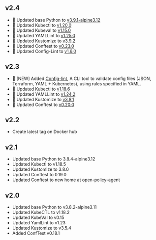 v2.4
----
* 📝 Updated base Python to [v3.9.1-alpine3.12](https://hub.docker.com/layers/python/library/python/3.9.1/images/sha256-758539bea3c58d4b0bf09bfa97c633cd657599e58648f5eb791b25d95cb854c2?context=explore)
* 📝 Updated Kubectl to [v1.20.0](https://github.com/kubernetes/kubectl/releases/tag/kubernetes-1.20.2)
* 📝 Updated Kubeval to [v1.15.0](https://github.com/instrumenta/kubeval/releases/tag/0.15.0)
* 📝 Updated YAMLLint to [v1.25.0](https://pypi.org/project/yamllint/)
* 📝 Updated Kustomize to [v3.9.2](https://github.com/kubernetes-sigs/kustomize/releases/tag/kustomize%2Fv3.9.2)
* 📝 Updated Conftest to [v0.23.0](https://github.com/open-policy-agent/conftest/releases/tag/v0.23.0)
* 📝 Updated Config-Lint to [v1.6.0](https://github.com/stelligent/config-lint/releases/tag/v1.6.0)

v2.3
----
* 🚀 [NEW] Added [Config-lint](https://stelligent.github.io/config-lint/#/?id=%f0%9f%94%8d-config-lint-%f0%9f%94%8e), A CLI tool to validate config files (JSON, Terraform, YAML + Kubernetes), using rules specified in YAML.
* 📝 Updated Kubectl to [v1.18.6](https://kubernetes.io/docs/setup/release/notes/)
* 📝 Updated YAMLLint to [v1.24.2](https://github.com/adrienverge/yamllint/blob/master/CHANGELOG.rst)
* 📝 Updated Kustomize to [v3.8.1](https://github.com/kubernetes-sigs/kustomize/releases/tag/kustomize%2Fv3.8.1)
* 📝 Updated Conftest to [v0.20.0](https://github.com/open-policy-agent/conftest/releases/tag/v0.20.0)

v2.2
----
* Create latest tag on Docker hub

v2.1
----

* Updated base Python to 3.8.4-alpine3.12
* Updated Kubectl to v1.18.5
* Updated Kustomize to 3.8.0
* Updated Conftest to 0.19.0
* Updated Conftest to new home at open-policy-agent

v2.0
----

* Updated base Python to v3.8.2-alpine3.11
* Updated KubeCTL to v1.18.2
* Updated KubeVal to v0.15
* Updated YamlLint to v1.23
* Updated Kustomize to v3.5.4
* Added ConfTest v0.18.1

